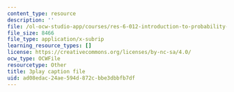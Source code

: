 ```yaml
---
content_type: resource
description: ''
file: /ol-ocw-studio-app/courses/res-6-012-introduction-to-probability-spring-2018/ad08edac24ae594d872cbbe3dbbfb7df_MzvRQFYUEFU.vtt
file_size: 8466
file_type: application/x-subrip
learning_resource_types: []
license: https://creativecommons.org/licenses/by-nc-sa/4.0/
ocw_type: OCWFile
resourcetype: Other
title: 3play caption file
uid: ad08edac-24ae-594d-872c-bbe3dbbfb7df
---
```

